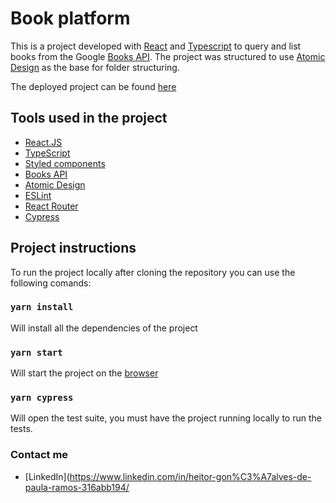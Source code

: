 # Book platform

This is a project developed with [React](https://pt-br.reactjs.org/) and [Typescript](https://www.typescriptlang.org/)
to query and list books from the Google [Books API](https://developers.google.com/books).
The project was structured to use [Atomic Design](https://github.com/danilowoz/react-atomic-design) as the base for folder structuring.

The deployed project can be found [here](https://book-platform.vercel.app/)

## Tools used in the project

- [React.JS](https://pt-br.reactjs.org/)
- [TypeScript](https://www.typescriptlang.org/)
- [Styled components](https://styled-components.com/)
- [Books API](https://developers.google.com/books)
- [Atomic Design](https://github.com/danilowoz/react-atomic-design)
- [ESLint](https://eslint.org/)
- [React Router](https://reactrouter.com/web/guides/quick-start)
- [Cypress](https://www.cypress.io/)


## Project instructions

To run the project locally after cloning the repository you can use the following comands:

### `yarn install`

Will install all the dependencies of the project

### `yarn start`

Will start the project on the [browser](http://localhost:3000)

### `yarn cypress`

Will open the test suite, you must have the project running locally to run the tests.


### Contact me

- [LinkedIn](https://www.linkedin.com/in/heitor-gon%C3%A7alves-de-paula-ramos-316abb194/
